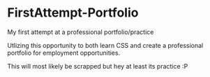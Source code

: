 # FirstAttempt-Portfolio
My first attempt at a professional portfolio/practice

Utlizing this opportunity to both learn CSS and create a professional portfolio for employment opportunities.

This will most likely be scrapped but hey at least its practice :P
